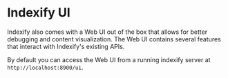 # Indexify UI

Indexify also comes with a Web UI out of the box that allows for better debugging and content visualization. The Web UI contains several features that interact with Indexify's existing APIs.

By default you can access the Web UI from a running indexify server at `http://localhost:8900/ui`.

### 